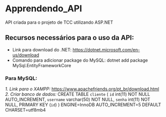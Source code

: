 # Apprendendo_API

API criada para o projeto de TCC utilizando ASP.NET

## Recursos necessários para o uso da API:

* Link para download do .NET: https://dotnet.microsoft.com/en-us/download
* Comando para adicionar package do MySQL: dotnet add package MySql.EntityFrameworkCore

### Para MySQL:

<i> 1. Link para o XAMPP: </i> https://www.apachefriends.org/pt_br/download.html <br>
<i> 2. Criar banco de dados: </i> 
CREATE TABLE `cliente` (
  `id` int(11) NOT NULL AUTO_INCREMENT,
  `username` varchar(50) NOT NULL,
  `senha` int(11) NOT NULL,
  PRIMARY KEY (`id`)
) ENGINE=InnoDB AUTO_INCREMENT=5 DEFAULT CHARSET=utf8mb4


